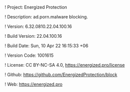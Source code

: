 ! Project: Energized Protection

! Description: ad.porn.malware blocking.

! Version: 6.32.0810.22.04.100.16

! Build Version: 22.04.100.16

! Build Date: Sun, 10 Apr 22 16:15:33 +06

! Version Code: 1001615

! License: CC BY-NC-SA 4.0, https://energized.pro/license

! Github: https://github.com/EnergizedProtection/block

! Web: https://energized.pro
